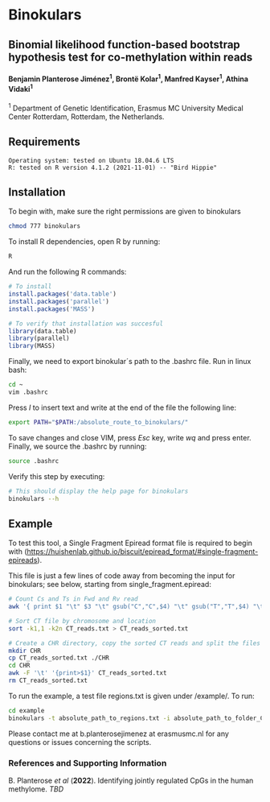 # Binokulars
## Binomial likelihood function-based bootstrap hypothesis test for co-methylation within reads


#### Benjamin Planterose Jiménez<sup>1</sup>, Brontë Kolar<sup>1</sup>, Manfred Kayser<sup>1</sup>, Athina Vidaki<sup>1</sup>

<sup>1</sup> Department of Genetic Identification, Erasmus MC University Medical Center Rotterdam, Rotterdam, the Netherlands.


## Requirements

    Operating system: tested on Ubuntu 18.04.6 LTS
    R: tested on R version 4.1.2 (2021-11-01) -- "Bird Hippie"


## Installation

To begin with, make sure the right permissions are given to binokulars

```bash
chmod 777 binokulars
```

To install R dependencies, open R by running:
```bash
R
```
And run the following R commands:

```r
# To install
install.packages('data.table')
install.packages('parallel')
install.packages('MASS')

# To verify that installation was succesful
library(data.table)
library(parallel)
library(MASS)
```

Finally, we need to export binokular´s path to the .bashrc file. Run in linux bash:

```bash
cd ~
vim .bashrc
```

Press *I* to insert text and write at the end of the file the following line:
```bash
export PATH="$PATH:/absolute_route_to_binokulars/"
```
To save changes and close VIM, press *Esc* key, write *wq* and press enter. Finally, we source the .bashrc by running:

```bash
source .bashrc
```

Verify this step by executing:

```bash
# This should display the help page for binokulars
binokulars --h
```

## Example

To test this tool, a Single Fragment Epiread format file is required to begin with (https://huishenlab.github.io/biscuit/epiread_format/#single-fragment-epireads).

This file is just a few lines of code away from becoming the input for binokulars; see below, starting from single_fragment.epiread:

```bash
# Count Cs and Ts in Fwd and Rv read
awk '{ print $1 "\t" $3 "\t" gsub("C","C",$4) "\t" gsub("T","T",$4) "\t" gsub("C","C",$8) "\t" gsub("T","T",$8)}' single_fragment.epiread > CT_reads.txt

# Sort CT file by chromosome and location
sort -k1,1 -k2n CT_reads.txt > CT_reads_sorted.txt

# Create a CHR directory, copy the sorted CT reads and split the files into different chromosomes. Remove copy of the sorted reads.
mkdir CHR
cp CT_reads_sorted.txt ./CHR
cd CHR
awk -F '\t' '{print>$1}' CT_reads_sorted.txt
rm CT_reads_sorted.txt
```

To run the example, a test file regions.txt is given under /example/. To run:

```bash
cd example
binokulars -t absolute_path_to_regions.txt -i absolute_path_to_folder_CHR -l 200 -N 1000 -f 500 -R 4 -o test_results -c 4
```

Please contact me at b.planterosejimenez at erasmusmc.nl for any questions or issues concerning the scripts.

### References and Supporting Information
B. Planterose *et al* (**2022**). Identifying jointly regulated CpGs in the human methylome. *TBD*






